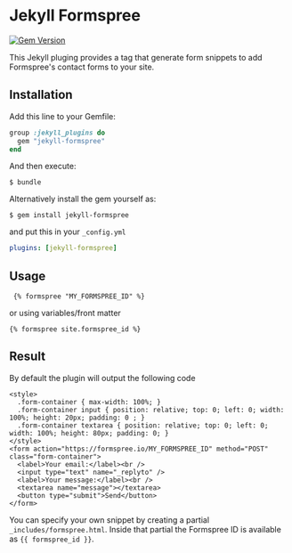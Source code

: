 # Jekyll Formspree

[![Gem Version](https://badge.fury.io/rb/jekyll-formspree.svg)](https://badge.fury.io/rb/jekyll-formspree)

This Jekyll pluging provides a tag that generate form snippets to add Formspree's contact forms to your site.

## Installation

Add this line to your Gemfile:

```ruby
group :jekyll_plugins do
  gem "jekyll-formspree"
end
```

And then execute:

    $ bundle

Alternatively install the gem yourself as:

    $ gem install jekyll-formspree

and put this in your ``_config.yml``

```yaml
plugins: [jekyll-formspree]
```

## Usage

```
 {% formspree "MY_FORMSPREE_ID" %}
```
or using variables/front matter

```
{% formspree site.formspree_id %}
```

## Result

By default the plugin will output the following code

```markup
<style>
  .form-container { max-width: 100%; }
  .form-container input { position: relative; top: 0; left: 0; width: 100%; height: 20px; padding: 0 ; }
  .form-container textarea { position: relative; top: 0; left: 0; width: 100%; height: 80px; padding: 0; }
</style>
<form action="https://formspree.io/MY_FORMSPREE_ID" method="POST" class="form-container">
  <label>Your email:</label><br />
  <input type="text" name="_replyto" />
  <label>Your message:</label><br />
  <textarea name="message"></textarea>
  <button type="submit">Send</button>
</form>
```

You can specify your own snippet by creating a partial ``_includes/formspree.html``. Inside that partial the Formspree ID is available as ``{{ formspree_id }}``.

